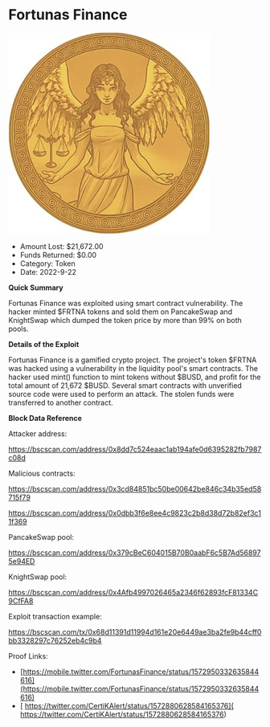 # Fortunas Finance
![Fortunas Finance](/rektimages/Fortunas-Finance.png)
- Amount Lost: $21,672.00
- Funds Returned: $0.00
- Category: Token
- Date: 2022-9-22

**Quick Summary**

Fortunas Finance was exploited using smart contract vulnerability. The hacker minted $FRTNA tokens and sold them on PancakeSwap and KnightSwap which dumped the token price by more than 99% on both pools.

  


 **Details of the Exploit**

Fortunas Finance is a gamified crypto project. The project's token $FRTNA was hacked using a vulnerability in the liquidity pool's smart contracts. The hacker used mint() function to mint tokens without $BUSD, and profit for the total amount of 21,672 $BUSD. Several smart contracts with unverified source code were used to perform an attack. The stolen funds were transferred to another contract.

  


 **Block Data Reference**

Attacker address:

https://bscscan.com/address/0x8dd7c524eaac1ab194afe0d6395282fb7987c08d

Malicious contracts:

https://bscscan.com/address/0x3cd84851bc50be00642be846c34b35ed58715f79

https://bscscan.com/address/0x0dbb3f6e8ee4c9823c2b8d38d72b82ef3c11f369

  


PancakeSwap pool:

https://bscscan.com/address/0x379cBeC604015B70B0aabF6c5B7Ad568975e94ED

KnightSwap pool:

https://bscscan.com/address/0x4Afb4997026465a2346f62893fcF81334C9CfFA8

  


Exploit transaction example:

https://bscscan.com/tx/0x68d11391d11994d161e20e6449ae3ba2fe9b44cff0bb3328297c76252eb4c9b4


Proof Links:
- [https://mobile.twitter.com/FortunasFinance/status/1572950332635844616](https://mobile.twitter.com/FortunasFinance/status/1572950332635844616)
- [ https://twitter.com/CertiKAlert/status/1572880628584165376]( https://twitter.com/CertiKAlert/status/1572880628584165376)



